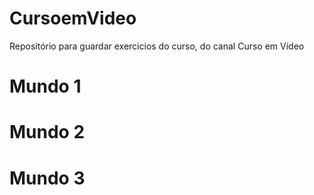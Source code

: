 # CursoemVideo
 Repositório para guardar exercicios do curso, do canal Curso em Vídeo 

# Mundo 1

# Mundo 2

# Mundo 3
